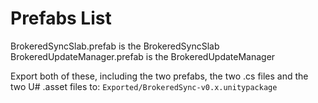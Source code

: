 # Prefabs List

BrokeredSyncSlab.prefab is the BrokeredSyncSlab
BrokeredUpdateManager.prefab is the BrokeredUpdateManager

Export both of these, including the two prefabs, the two .cs files and the two U# .asset files to: `Exported/BrokeredSync-v0.x.unitypackage`